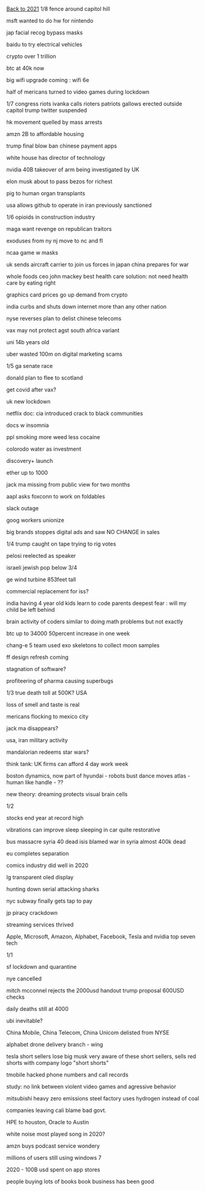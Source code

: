 [Back to 2021](index.md)
1/8
fence around capitol hill

msft wanted to do hw for nintendo 

jap facial recog bypass masks 

baidu to try electrical vehicles 

crypto over 1 trillion 

btc at 40k now 

big wifi upgrade coming : wifi 6e

half of mericans turned to video games during lockdown 

1/7
congress riots 
ivanka calls rioters patriots 
gallows erected outside capitol 
trump twitter suspended 

hk movement quelled by mass arrests 

amzn 2B to affordable housing 

trump final blow 
ban chinese payment apps 

white house has director of technology 

nvidia 40B takeover of arm being investigated by UK

elon musk about to pass bezos for richest 

pig to human organ transplants 

usa allows github to operate in iran 
previously sanctioned

1/6
opioids in construction industry

maga want revenge on republican traitors 

exoduses from ny nj 
move to nc and fl 

ncaa game w masks 

uk sends aircraft carrier to join us forces in japan 
china prepares for war 

whole foods ceo john mackey best health care solution: not need health care by eating right 

graphics card prices go up 
demand from crypto

india curbs and shuts down internet more than any other nation 

nyse reverses plan to delist chinese telecoms 

vax may not protect agst south africa variant 

uni 14b years old

uber wasted 100m on digital marketing scams 

1/5
ga senate race 

donald plan to flee to scotland 

get covid after vax?

uk new lockdown 

netflix doc: cia introduced crack to black communities

docs w insomnia

ppl smoking more weed
less cocaine

colorodo water as investment 

discovery+ launch 

ether up to 1000

jack ma missing from public view for two months 

aapl asks foxconn to work on foldables 

slack outage 

goog workers unionize 

big brands stoppes digital ads and saw NO CHANGE in sales 

1/4
trump caught on tape trying to rig votes 

pelosi reelected as speaker 

israeli jewish pop below 3/4

ge wind turbine 
853feet tall 

commercial replacement for iss?

india having 4 year old kids learn to code
parents deepest fear : will my child be left behind

brain activity of coders similar to doing math problems but not exactly

btc up to 34000 50percent increase in one week 

chang-e 5 team used exo skeletons to collect moon samples 

ff design refresh coming 

stagnation of software?

profiteering of pharma causing superbugs

1/3
true death toll at 500K?
USA

loss of smell and taste is real 

mericans flocking to mexico city 

jack ma disappears?

usa, iran military activity 

mandalorian redeems star wars?

think tank: UK firms can afford 4 day work week 

boston dynamics, now part of hyundai - robots bust dance moves
atlas - human like
handle - ??

new theory: dreaming protects visual brain cells


1/2

stocks end year at record high 

vibrations can improve sleep
sleeping in car quite restorative 

bus massacre syria 40 dead 
isis blamed 
war in syria almost 400k dead 

eu completes separation 

comics industry did well in 2020

lg transparent oled display 

hunting down serial attacking sharks 

nyc subway finally gets tap to pay

jp piracy crackdown 

streaming services thrived 

Apple, Microsoft, Amazon, Alphabet, Facebook, Tesla and  nvidia 
top seven tech 

1/1

sf lockdown and quarantine 

nye cancelled 

mitch mcconnel rejects the 2000usd handout
trump proposal 600USD checks 

daily deaths still at 4000

ubi inevitable?

China Mobile, China Telecom, China Unicom delisted from NYSE

alphabet drone delivery branch - wing

tesla short sellers lose big
musk very aware of these short sellers, sells red shorts with company logo "short shorts"

tmobile hacked
phone numbers and call records

study: no link between violent video games and agressive behavior 

mitsubishi heavy zero emissions steel factory uses hydrogen instead of coal 

companies leaving cali blame bad govt.  

HPE to houston, Oracle to Austin 

white noise most played song in 2020?

amzn buys podcast service wondery

millions of users still using windows 7 

2020 - 100B usd spent on app stores 

people buying lots of books
book business has been good

